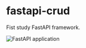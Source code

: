 # fastapi-crud
Fist study FastAPI framework.


![FastAPI application](https://github.com/ledinhchung/fastapi-crud/workflows/FastAPI%20application/badge.svg)
